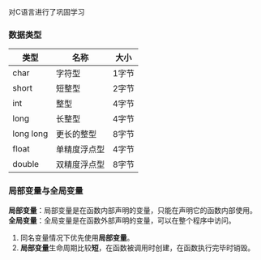 对C语言进行了巩固学习

### 数据类型

|类型| 名称|大小|
|----|----|----|
|char  |字符型|1字节|
|short|短整型|2字节|
|int|整型|4字节|
|long|长整型|4字节|
|long long|更长的整型|8字节|
|float|单精度浮点型|4字节|
|double|双精度浮点型|8字节|

### 局部变量与全局变量

**局部变量**：局部变量是在函数内部声明的变量，只能在声明它的函数内部使用。
**全局变量**：全局变量是在函数外部声明的变量，可以在整个程序中访问。

1. 同名变量情况下优先使用**局部变量**。
2. **局部变量**生命周期比较**短**，在函数被调用时创建，在函数执行完毕时销毁。

<!-- ##{"timestamp":1710856650}## -->



